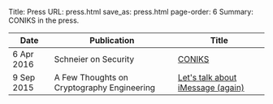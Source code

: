 Title: Press
URL: press.html
save_as: press.html
page-order: 6
Summary: CONIKS in the press.

<div class="col-md-10">
<table class="table table-hover">
<thead>
<tr>
<th>Date</th><th>Publication</th><th>Title</th>
</tr>
</thead>
<tbody>
<tr>
<td>6 Apr 2016</td><td>Schneier on Security</td>
<td><a class="text-info" href="https://www.schneier.com/blog/archives/2016/04/coniks.html">CONIKS</a></td>
</tr>
<tr>
<td>9 Sep 2015</td><td>A Few Thoughts on Cryptography Engineering</td>
<td><a class="text-info" href="https://blog.cryptographyengineering.com/2015/09/09/lets-talk-about-imessage-again/">Let's talk about iMessage (again)</a></td>
</tr>
</tbody>
</table>
</div>
